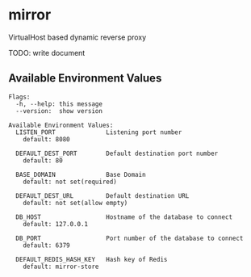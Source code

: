 # mirror

VirtualHost based dynamic reverse proxy

TODO: write document

## Available Environment Values

```
Flags:
  -h, --help: this message
  --version:  show version

Available Environment Values:
  LISTEN_PORT              Listening port number
    default: 8080

  DEFAULT_DEST_PORT        Default destination port number
    default: 80

  BASE_DOMAIN              Base Domain
    default: not set(required)

  DEFAULT_DEST_URL         Default destination URL
    default: not set(allow empty)

  DB_HOST                  Hostname of the database to connect
    default: 127.0.0.1

  DB_PORT                  Port number of the database to connect
    default: 6379

  DEFAULT_REDIS_HASH_KEY   Hash key of Redis
    default: mirror-store
```